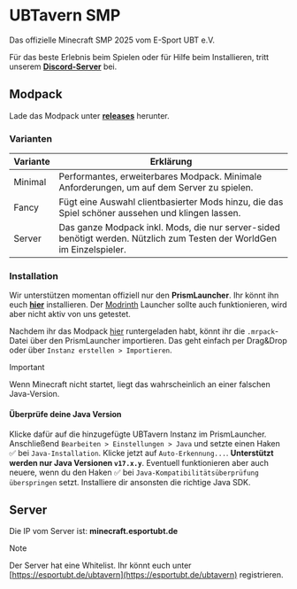 # UBTavern SMP
Das offizielle Minecraft SMP 2025 vom E-Sport UBT e.V.

Für das beste Erlebnis beim Spielen oder für Hilfe beim Installieren, tritt unserem **[Discord-Server](https://esportubt.de/discord)** bei.

## Modpack
Lade das Modpack unter **[releases](https://github.com/esportubt/ubtavern/releases)** herunter.
### Varianten
| Variante | Erklärung                                                                                                              |
|----------|------------------------------------------------------------------------------------------------------------------------|
| Minimal  | Performantes, erweiterbares Modpack. Minimale Anforderungen, um auf dem Server zu spielen.                             |
| Fancy    | Fügt eine Auswahl clientbasierter Mods hinzu, die das Spiel schöner aussehen und klingen lassen.                       |
| Server   | Das ganze Modpack inkl. Mods, die nur server-sided benötigt werden. Nützlich zum Testen der WorldGen im Einzelspieler. |

### Installation
Wir unterstützen momentan offiziell nur den **PrismLauncher**. Ihr könnt ihn euch **[hier](https://prismlauncher.org/)** installieren. Der [Modrinth](https://modrinth.com/) Launcher sollte auch funktionieren, wird aber nicht aktiv von uns getestet.

Nachdem ihr das Modpack [hier](https://github.com/esportubt/ubtavern/releases) runtergeladen habt, könnt ihr die `.mrpack`-Datei über den PrismLauncher importieren. Das geht einfach per Drag&Drop oder über `Instanz erstellen > Importieren`.

> [!IMPORTANT]
> Wenn Minecraft nicht startet, liegt das wahrscheinlich an einer falschen Java-Version.

#### Überprüfe deine Java Version
Klicke dafür auf die hinzugefügte UBTavern Instanz im PrismLauncher. Anschließend `Bearbeiten > Einstellungen > Java` und setzte einen Haken ✅ bei `Java-Installation`. Klicke jetzt auf `Auto-Erkennung...`. **Unterstützt werden nur Java Versionen `v17.x.y`**. Eventuell funktionieren aber auch neuere, wenn du den Haken ✅ bei `Java-Kompatibilitätsüberprüfung überspringen` setzt. Installiere dir ansonsten die richtige Java SDK.

## Server
Die IP vom Server ist: **minecraft.esportubt.de**

> [!NOTE]
> Der Server hat eine Whitelist. Ihr könnt euch unter [https://esportubt.de/ubtavern](https://esportubt.de/ubtavern) registrieren.
